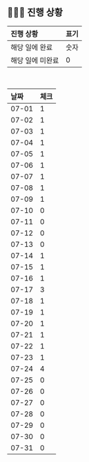 ## 🧑🏻‍💻 진행 상황

| 진행 상황            | 표기  |
|:-----------------|:----|
| 해당 일에 완료      | 숫자   |
| 해당 일에 미완료    | 0   |



<br>

| 날짜  | 체크 |
|:------|:----|
| 07-01 | 1 |
| 07-02 | 1 |
| 07-03 | 1 |
| 07-04 | 1 |
| 07-05 | 1 |
| 07-06 | 1 |
| 07-07 | 1 |
| 07-08 | 1 |
| 07-09 | 1 |
| 07-10 | 0 |
| 07-11 | 0 |
| 07-12 | 0 |
| 07-13 | 0 |
| 07-14 | 1 |
| 07-15 | 1 |
| 07-16 | 1 |
| 07-17 | 3 |
| 07-18 | 1 |
| 07-19 | 1 |
| 07-20 | 1 |
| 07-21 | 1 |
| 07-22 | 1 |
| 07-23 | 1 |
| 07-24 | 4 |
| 07-25 | 0 |
| 07-26 | 0 |
| 07-27 | 0 |
| 07-28 | 0 |
| 07-29 | 0 |
| 07-30 | 0 |
| 07-31 | 0 |
